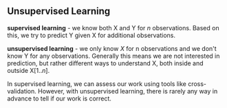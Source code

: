 ## Unsupervised Learning

**supervised learning** - we know both X and Y for *n* observations. Based on this, we try to predict Y given X for additional observations.

**unsupervised learning** - we only know *X* for n observations and we don't know Y for any observations. Generally this means we are not interested in prediction, but rather different ways to understand X, both inside and outside X[1..*n*].

In supervised learning, we can assess our work using tools like cross-validation. However, with unsupervised learning, there is rarely any way in advance to tell if our work is correct.
